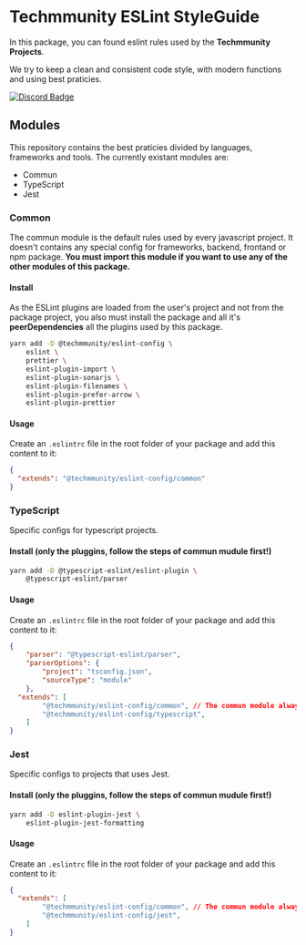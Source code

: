 # Techmmunity ESLint StyleGuide

In this package, you can found eslint rules used by the **Techmmunity Projects**.

We try to keep a clean and consistent code style, with modern functions and using best praticies.

[![Discord Badge](https://img.shields.io/badge/join%20our%20community-7289DA?style=for-the-badge&labelColor=7289DA&logo=discord&logoColor=white)](https://discord.gg/qCJXz6P4qw)

## Modules

This repository contains the best praticies divided by languages, frameworks and tools. The currently existant modules are:

- Commun
- TypeScript
- Jest

### Common

The commun module is the default rules used by every javascript project. It doesn't contains any special config for frameworks, backend, frontand or npm package. **You must import this module if you want to use any of the other modules of this package.**

#### Install

As the ESLint plugins are loaded from the user's project and not from the package project, you also must install the package and all it's **peerDependencies** all the plugins used by this package.

```sh
yarn add -D @techmmunity/eslint-config \
	eslint \
	prettier \
	eslint-plugin-import \
	eslint-plugin-sonarjs \
	eslint-plugin-filenames \
	eslint-plugin-prefer-arrow \
	eslint-plugin-prettier
```

#### Usage

Create an `.eslintrc` file in the root folder of your package and add this content to it:

```json
{
  "extends": "@techmmunity/eslint-config/common"
}
```

### TypeScript

Specific configs for typescript projects.

#### Install (only the pluggins, follow the steps of commun mudule first!)

```sh
yarn add -D @typescript-eslint/eslint-plugin \
	@typescript-eslint/parser
```

#### Usage

Create an `.eslintrc` file in the root folder of your package and add this content to it:

```json
{
	"parser": "@typescript-eslint/parser",
	"parserOptions": {
		"project": "tsconfig.json",
		"sourceType": "module"
	},
  "extends": [
		"@techmmunity/eslint-config/common", // The commun module always should be the first!
		"@techmmunity/eslint-config/typescript",
	]
}
```

### Jest

Specific configs to projects that uses Jest.

#### Install (only the pluggins, follow the steps of commun mudule first!)

```sh
yarn add -D eslint-plugin-jest \
	eslint-plugin-jest-formatting
```

#### Usage

Create an `.eslintrc` file in the root folder of your package and add this content to it:

```json
{
  "extends": [
		"@techmmunity/eslint-config/common", // The commun module always should be the first!
		"@techmmunity/eslint-config/jest",
	]
}
```
